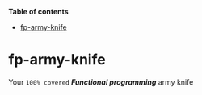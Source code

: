 <!-- START doctoc generated TOC please keep comment here to allow auto update -->
<!-- DON'T EDIT THIS SECTION, INSTEAD RE-RUN doctoc TO UPDATE -->
**Table of contents**

- [fp-army-knife](#fp-army-knife)

<!-- END doctoc generated TOC please keep comment here to allow auto update -->

# fp-army-knife
Your `100% covered` ***Functional programming*** army knife 
